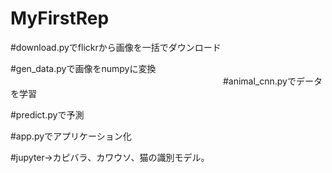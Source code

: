 # MyFirstRep

#download.pyでflickrから画像を一括でダウンロード
            
#gen_data.pyで画像をnumpyに変換
　　　　　　　　　　　　　　　　　　　　　　　　
#animal_cnn.pyでデータを学習

#predict.pyで予測

#app.pyでアプリケーション化

#jupyter->カピバラ、カワウソ、猫の識別モデル。
